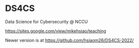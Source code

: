 # DS4CS
Data Science for Cybersecurity @ NCCU

https://sites.google.com/view/mikehsiao/teaching


Newer version is at https://github.com/hsiaom26/DS4CS-2022/
